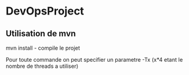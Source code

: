 # DevOpsProject

## Utilisation de mvn
mvn install - compile le projet

Pour toute commande on peut specifier un parametre -Tx (x*4 etant le nombre de threads a utiliser)
